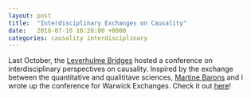 ```yaml
---
layout: post
title:  "Interdisciplinary Exchanges on Causality"
date:   2018-07-10 16:28:00 +0000
categories: causality interdisciplinary
---
```


Last October, the [Leverhulme Bridges](https://warwick.ac.uk/fac/cross_fac/bridges/) hosted a conference on interdisciplinary perspectives on causality. Inspired by the exchange between the quantitative and qualititave sciences, [Martine Barons](https://warwick.ac.uk/fac/sci/statistics/staff/academic-research/barons/) and I wrote up the conference for Warwick Exchanges. Check it out [here](https://exchanges.warwick.ac.uk/article/view/238/327)! 